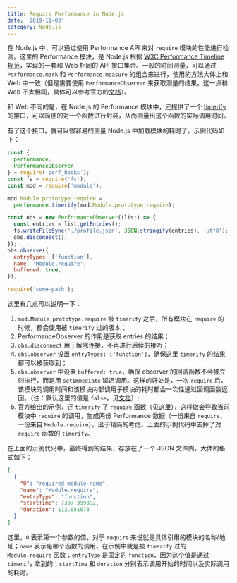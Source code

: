 ```yaml
---
title: Require Performance in Node.js
date: '2019-11-03'
category: Node.js
---
```


在 Node.js 中，可以通过使用 Performance API 来对 `require` 模块的性能进行检测。这里的 Performance 模块，是 Node.js 根据 [W3C Performance Timeline 规范](https://w3c.github.io/performance-timeline/)，实现的一套和 Web 相同的 API 接口集合。一般的时间测量，可以通过 `Performance.mark` 和 `Performance.measure` 的组合来进行，使用的方法大体上和 Web 中一致（但是需要使用 `PerformanceObserver` 来获取测量的结果，这一点和 Web 不太相同，具体可以参考官方的[文档](https://nodejs.org/api/perf_hooks.html)）。

和 Web 不同的是，在 Node.js 的 Performance 模块中，还提供了一个 [timerify](https://nodejs.org/api/perf_hooks.html#perf_hooks_performance_timerify_fn) 的接口，可以简便的对一个函数进行封装，从而测量出这个函数的实际调用时间。

有了这个接口，就可以很容易的测量 Node.js 中加载模块的耗时了。示例代码如下：

```javascript
const {
  performance,
  PerformanceObserver
} = require('perf_hooks');
const fs = require('fs');
const mod = require('module');

mod.Module.prototype.require =
  performance.timerify(mod.Module.prototype.require);

const obs = new PerformanceObserver((list) => {
  const entries = list.getEntries();
  fs.writeFileSync('./profile.json', JSON.stringify(entries), 'utf8');
  obs.disconnect();
});
obs.observe({
  entryTypes: ['function'],
  name: 'Module.require',
  buffered: true,
});

require('some-path');
```

这里有几点可以说明一下：

1. `mod.Module.prototype.require` 被 `timerify` 之后，所有模块在 `require` 的时候，都会使用被 `timerify` 过的版本；
2. PerformanceObserver 的作用是获取 entries 的结果；
3. `obs.disconnect` 用于解除连接，不再进行后续的接听；
4. `obs.observer` 设置 `entryTypes: ['function']`，确保这里 `timerify` 的结果都可以被获取到；
5. `obs.observer` 中设置 `buffered: true`，确保 observer 的回调函数不会被立刻执行，而是用 `setImmediate` 延迟调用。这样的好处是，一次 `require` 后，该模块的调用时间和该模块内部调用子模块的耗时都会一次性通过回调函数返回。（注：默认这里的值是 `false`，见[文档](https://nodejs.org/docs/latest-v10.x/api/perf_hooks.html#perf_hooks_performanceobserver_observe_options)）;
6. 官方给出的示例，还 `timerify` 了 `require` 函数（见[这里](https://nodejs.org/api/perf_hooks.html#perf_hooks_measuring_how_long_it_takes_to_load_dependencies)），这样做会导致当前模块中 `require` 的调用，生成两份 Performance 数据（一份来自 `require`，一份来自 `Module.require`）。出于精简的考虑，上面的示例代码中去掉了对 `require` 函数的 `timerify`。

在上面的示例代码中，最终得到的结果，存放在了一个 JSON 文件内，大体的格式如下：

```json
[
  {
    "0": "required-module-name",
    "name": "Module.require",
    "entryType": "function",
    "startTime": 7397.399892,
    "duration": 112.681678
  }
]
```

这里，`0` 表示第一个参数的值，对于 `require` 来说就是具体引用的模块的名称/地址；`name` 表示是哪个函数的调用，在示例中就是被 `timerify` 过的 `Module.require` 函数；`entryType` 是固定的 `function`，因为这个值是通过 `timerify` 拿到的；`startTime` 和 `duration` 分别表示调用开始的时间以及实际调用的耗时。
